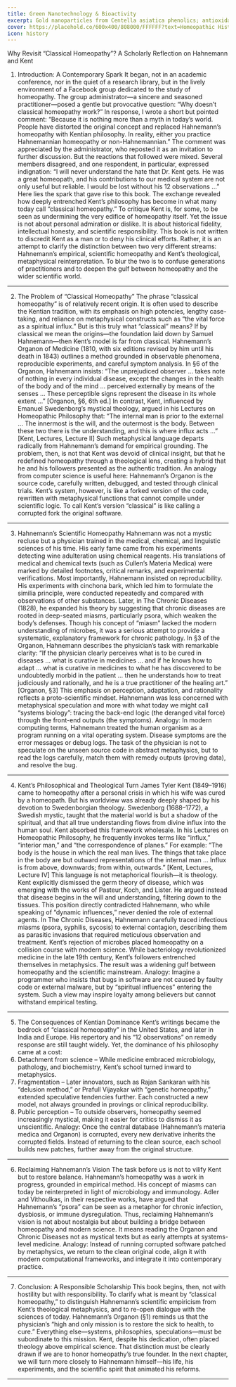 ```yaml
---
title: Green Nanotechnology & Bioactivity
excerpt: Gold nanoparticles from Centella asiatica phenolics; antioxidant and anticholinesterase profiling.
cover: https://placehold.co/600x400/808000/FFFFFF?text=Homeopathic History
icon: history
---
```

Why Revisit “Classical Homeopathy”? A Scholarly Reflection on Hahnemann and Kent
1. Introduction: A Contemporary Spark
It began, not in an academic conference, nor in the quiet of a research library, but in the lively environment of a Facebook group dedicated to the study of homeopathy. The group administrator—a sincere and seasoned practitioner—posed a gentle but provocative question: “Why doesn’t classical homeopathy work?”
In response, I wrote a short but pointed comment:
“Because it is nothing more than a myth in today’s world. People have distorted the original concept and replaced Hahnemann’s homeopathy with Kentian philosophy. In reality, either you practice Hahnemannian homeopathy or non-Hahnemannian.”
The comment was appreciated by the administrator, who reposted it as an invitation to further discussion. But the reactions that followed were mixed. Several members disagreed, and one respondent, in particular, expressed indignation:
“I will never understand the hate that Dr. Kent gets. He was a great homeopath, and his contributions to our medical system are not only useful but reliable. I would be lost without his 12 observations …”
Here lies the spark that gave rise to this book. The exchange revealed how deeply entrenched Kent’s philosophy has become in what many today call “classical homeopathy.” To critique Kent is, for some, to be seen as undermining the very edifice of homeopathy itself. Yet the issue is not about personal admiration or dislike. It is about historical fidelity, intellectual honesty, and scientific responsibility.
This book is not written to discredit Kent as a man or to deny his clinical efforts. Rather, it is an attempt to clarify the distinction between two very different streams: Hahnemann’s empirical, scientific homeopathy and Kent’s theological, metaphysical reinterpretation. To blur the two is to confuse generations of practitioners and to deepen the gulf between homeopathy and the wider scientific world.
________________________________________
2. The Problem of “Classical Homeopathy”
The phrase “classical homeopathy” is of relatively recent origin. It is often used to describe the Kentian tradition, with its emphasis on high potencies, lengthy case-taking, and reliance on metaphysical constructs such as “the vital force as a spiritual influx.” But is this truly what “classical” means?
If by classical we mean the origins—the foundation laid down by Samuel Hahnemann—then Kent’s model is far from classical. Hahnemann’s Organon of Medicine (1810, with six editions revised by him until his death in 1843) outlines a method grounded in observable phenomena, reproducible experiments, and careful symptom analysis. In §6 of the Organon, Hahnemann insists:
“The unprejudiced observer … takes note of nothing in every individual disease, except the changes in the health of the body and of the mind … perceived externally by means of the senses … These perceptible signs represent the disease in its whole extent …” [Organon, §6, 6th ed.]
In contrast, Kent, influenced by Emanuel Swedenborg’s mystical theology, argued in his Lectures on Homeopathic Philosophy that:
“The internal man is prior to the external … The innermost is the will, and the outermost is the body. Between these two there is the understanding, and this is where influx acts …” [Kent, Lectures, Lecture II]
Such metaphysical language departs radically from Hahnemann’s demand for empirical grounding. The problem, then, is not that Kent was devoid of clinical insight, but that he redefined homeopathy through a theological lens, creating a hybrid that he and his followers presented as the authentic tradition.
An analogy from computer science is useful here: Hahnemann’s Organon is the source code, carefully written, debugged, and tested through clinical trials. Kent’s system, however, is like a forked version of the code, rewritten with metaphysical functions that cannot compile under scientific logic. To call Kent’s version “classical” is like calling a corrupted fork the original software.
________________________________________
3. Hahnemann’s Scientific Homeopathy
Hahnemann was not a mystic recluse but a physician trained in the medical, chemical, and linguistic sciences of his time. His early fame came from his experiments detecting wine adulteration using chemical reagents. His translations of medical and chemical texts (such as Cullen’s Materia Medica) were marked by detailed footnotes, critical remarks, and experimental verifications.
Most importantly, Hahnemann insisted on reproducibility. His experiments with cinchona bark, which led him to formulate the similia principle, were conducted repeatedly and compared with observations of other substances. Later, in The Chronic Diseases (1828), he expanded his theory by suggesting that chronic diseases are rooted in deep-seated miasms, particularly psora, which weaken the body’s defenses. Though his concept of “miasm” lacked the modern understanding of microbes, it was a serious attempt to provide a systematic, explanatory framework for chronic pathology.
In §3 of the Organon, Hahnemann describes the physician’s task with remarkable clarity:
“If the physician clearly perceives what is to be cured in diseases … what is curative in medicines … and if he knows how to adapt … what is curative in medicines to what he has discovered to be undoubtedly morbid in the patient … then he understands how to treat judiciously and rationally, and he is a true practitioner of the healing art.” [Organon, §3]
This emphasis on perception, adaptation, and rationality reflects a proto-scientific mindset. Hahnemann was less concerned with metaphysical speculation and more with what today we might call “systems biology”: tracing the back-end logic (the deranged vital force) through the front-end outputs (the symptoms).
Analogy: In modern computing terms, Hahnemann treated the human organism as a program running on a vital operating system. Disease symptoms are the error messages or debug logs. The task of the physician is not to speculate on the unseen source code in abstract metaphysics, but to read the logs carefully, match them with remedy outputs (proving data), and resolve the bug.
________________________________________
4. Kent’s Philosophical and Theological Turn
James Tyler Kent (1849–1916) came to homeopathy after a personal crisis in which his wife was cured by a homeopath. But his worldview was already deeply shaped by his devotion to Swedenborgian theology. Swedenborg (1688–1772), a Swedish mystic, taught that the material world is but a shadow of the spiritual, and that all true understanding flows from divine influx into the human soul.
Kent absorbed this framework wholesale. In his Lectures on Homeopathic Philosophy, he frequently invokes terms like “influx,” “interior man,” and “the correspondence of planes.” For example:
“The body is the house in which the real man lives. The things that take place in the body are but outward representations of the internal man … Influx is from above, downwards; from within, outwards.” [Kent, Lectures, Lecture IV]
This language is not metaphorical flourish—it is theology. Kent explicitly dismissed the germ theory of disease, which was emerging with the works of Pasteur, Koch, and Lister. He argued instead that disease begins in the will and understanding, filtering down to the tissues. This position directly contradicted Hahnemann, who while speaking of “dynamic influences,” never denied the role of external agents. In The Chronic Diseases, Hahnemann carefully traced infectious miasms (psora, syphilis, sycosis) to external contagion, describing them as parasitic invasions that required meticulous observation and treatment.
Kent’s rejection of microbes placed homeopathy on a collision course with modern science. While bacteriology revolutionized medicine in the late 19th century, Kent’s followers entrenched themselves in metaphysics. The result was a widening gulf between homeopathy and the scientific mainstream.
Analogy: Imagine a programmer who insists that bugs in software are not caused by faulty code or external malware, but by “spiritual influences” entering the system. Such a view may inspire loyalty among believers but cannot withstand empirical testing.
________________________________________
5. The Consequences of Kentian Dominance
Kent’s writings became the bedrock of “classical homeopathy” in the United States, and later in India and Europe. His repertory and his “12 observations” on remedy response are still taught widely. Yet, the dominance of his philosophy came at a cost:
1.	Detachment from science – While medicine embraced microbiology, pathology, and biochemistry, Kent’s school turned inward to metaphysics.
2.	Fragmentation – Later innovators, such as Rajan Sankaran with his “delusion method,” or Prafull Vijayakar with “genetic homeopathy,” extended speculative tendencies further. Each constructed a new model, not always grounded in provings or clinical reproducibility.
3.	Public perception – To outside observers, homeopathy seemed increasingly mystical, making it easier for critics to dismiss it as unscientific.
Analogy: Once the central database (Hahnemann’s materia medica and Organon) is corrupted, every new derivative inherits the corrupted fields. Instead of returning to the clean source, each school builds new patches, further away from the original structure.
________________________________________
6. Reclaiming Hahnemann’s Vision
The task before us is not to vilify Kent but to restore balance. Hahnemann’s homeopathy was a work in progress, grounded in empirical method. His concept of miasms can today be reinterpreted in light of microbiology and immunology. Adler and Vithoulkas, in their respective works, have argued that Hahnemann’s “psora” can be seen as a metaphor for chronic infection, dysbiosis, or immune dysregulation.
Thus, reclaiming Hahnemann’s vision is not about nostalgia but about building a bridge between homeopathy and modern science. It means reading the Organon and Chronic Diseases not as mystical texts but as early attempts at systems-level medicine.
Analogy: Instead of running corrupted software patched by metaphysics, we return to the clean original code, align it with modern computational frameworks, and integrate it into contemporary practice.
________________________________________
7. Conclusion: A Responsible Scholarship
This book begins, then, not with hostility but with responsibility. To clarify what is meant by “classical homeopathy,” to distinguish Hahnemann’s scientific empiricism from Kent’s theological metaphysics, and to re-open dialogue with the sciences of today.
Hahnemann’s Organon (§1) reminds us that the physician’s “high and only mission is to restore the sick to health, to cure.” Everything else—systems, philosophies, speculations—must be subordinate to this mission. Kent, despite his dedication, often placed theology above empirical science. That distinction must be clearly drawn if we are to honor homeopathy’s true founder.
In the next chapter, we will turn more closely to Hahnemann himself—his life, his experiments, and the scientific spirit that animated his reforms.
________________________________________
